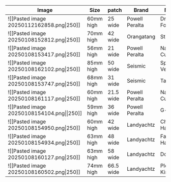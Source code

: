 
| Image                                       | Size      | patch     | Brand          | Name           | Durometer | width  |
| ------------------------------------------- | --------- | --------- | -------------- | -------------- | --------- | ------ |
| ![[Pasted image 20250112162858.png\|250]]   | 60mm high | 25 wide   | Powell Peralta | Dragon Formula | 88a       | 40     |
| ![[Pasted image 20250108152812.png\|250]]   | 70mm high | 42 wide   | Orangatang     | Stimulus       | 83a       | ??mm   |
| ![[Pasted image 20250108153417.png\|250]]   | 56mm high | 21 wide   | Powell Peralta | Nano Cubics    | 97a       | 37mm   |
| ![[Pasted image 20250108162102.png\|250]]   | 85mm high | 50 wide   | Seismic        | Speed Vents    | 75a       | 52mm   |
| ![[Pasted image 20250108153747.png\|250]]   | 68mm high | 31 wide   | Seismic        | Tantrums       | 81a       | 43mm   |
| ![[Pasted image 20250108161117.png\|250]]   | 60mm high | 21.5 wide | Powell Peralta | Nano Cubics    | 93a       | 38mm   |
| ![[Pasted image 20250108154104.png\|\|250]] | 59mm high | 36 wide   | Powell Peralta | G-slides       | 85a       | 44mm   |
| ![[Pasted image 20250108154950.png\|250]]   | 60mm high | 42 wide   | Landyachtz     | Chubby Hawgs   | 78a       | 45mm   |
| ![[Pasted image 20250108154934.png\|250]]   | 63mm high | 48 wide   | Landyachtz     | Fatty Hawgs    | 78a       | 54mm   |
| ![[Pasted image 20250108160127.png\|250]]   | 63mm high | 58 wide   | Landyachtz     | Doozies        | 78a       | 64mm   |
| ![[Pasted image 20250108160502.png\|250]]   | 74mm high | 66.5 wide | Landyachtz     | Plow King GT   | 76a       | 66.5mm |
  